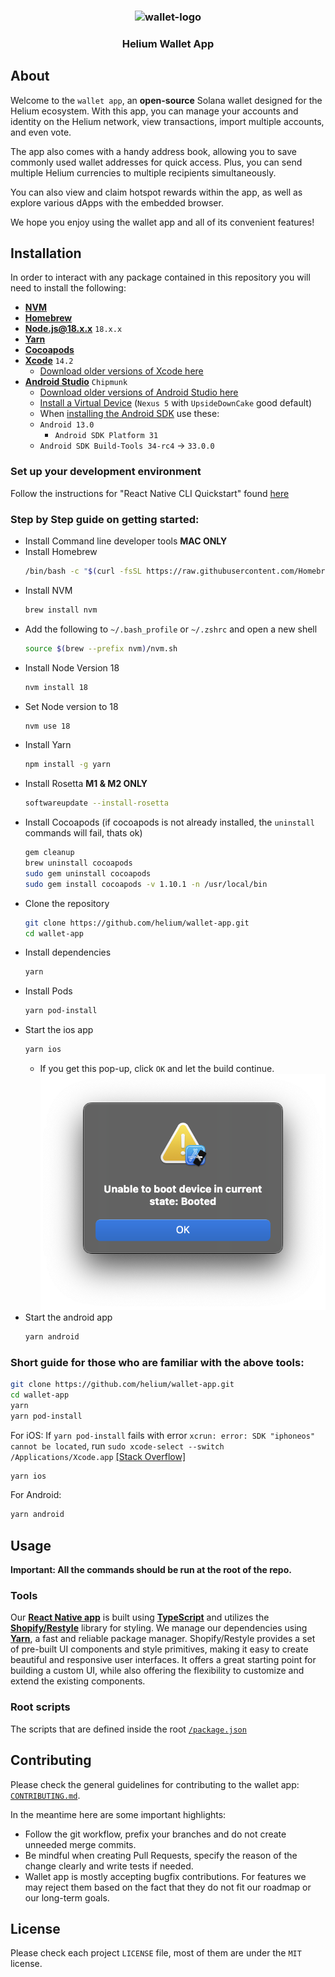 <h3 align="center">
  <image src="https://raw.githubusercontent.com/helium/wallet-app/main/android/app/src/main/res/mipmap-xxxhdpi/ic_launcher.png" alt="wallet-logo" height="100" />
  <br/>
  <h3 align="center">Helium Wallet App</h3>
</h3>

## About

Welcome to the `wallet app`, an **open-source** Solana wallet designed for the Helium ecosystem. With this app, you can manage your accounts and identity on the Helium network, view transactions, import multiple accounts, and even vote.

The app also comes with a handy address book, allowing you to save commonly used wallet addresses for quick access. Plus, you can send multiple Helium currencies to multiple recipients simultaneously.

You can also view and claim hotspot rewards within the app, as well as explore various dApps with the embedded browser.

We hope you enjoy using the wallet app and all of its convenient features!

## Installation

In order to interact with any package contained in this repository you will need to install the following:

- [**NVM**](https://github.com/nvm-sh/nvm/blob/master/README.md)
- [**Homebrew**](https://brew.sh/)
- [**Node.js@18.x.x**](https://nodejs.org/) `18.x.x`
- [**Yarn**](https://www.npmjs.com/package/yarn)
- [**Cocoapods**](https://cocoapods.org/)
- [**Xcode**](https://developer.apple.com/xcode/) `14.2`
  - [Download older versions of Xcode here](https://developer.apple.com/download/all/?q=xcode%2014.2)
- [**Android Studio**](https://developer.android.com/studio) `Chipmunk`
  - [Download older versions of Android Studio here](https://developer.android.com/studio/archive)
  - [Install a Virtual Device](https://developer.android.com/studio/run/emulator#avd) (`Nexus 5` with `UpsideDownCake` good default)
  - When [installing the Android SDK](https://reactnative.dev/docs/environment-setup#android-sdk) use these:
  - `Android 13.0`
    - `Android SDK Platform 31`
  - `Android SDK Build-Tools 34-rc4` -> `33.0.0`

### Set up your development environment

Follow the instructions for "React Native CLI Quickstart" found [here](https://reactnative.dev/docs/environment-setup)

### Step by Step guide on getting started:

- Install Command line developer tools **MAC ONLY**
- Install Homebrew
  ```bash
  /bin/bash -c "$(curl -fsSL https://raw.githubusercontent.com/Homebrew/install/HEAD/install.sh)"
  ```
- Install NVM
  ```bash
  brew install nvm
  ```
- Add the following to `~/.bash_profile` or `~/.zshrc` and open a new shell
  ```bash
  source $(brew --prefix nvm)/nvm.sh
  ```
- Install Node Version 18
  ```bash
  nvm install 18
  ```
- Set Node version to 18
  ```bash
  nvm use 18
  ```
- Install Yarn
  ```bash
  npm install -g yarn
  ```
- Install Rosetta **M1 & M2 ONLY**
  ```bash
  softwareupdate --install-rosetta
  ```
- Install Cocoapods (if cocoapods is not already installed, the `uninstall` commands will fail, thats ok)
  ```bash
  gem cleanup
  brew uninstall cocoapods
  sudo gem uninstall cocoapods
  sudo gem install cocoapods -v 1.10.1 -n /usr/local/bin
  ```
- Clone the repository
  ```bash
  git clone https://github.com/helium/wallet-app.git
  cd wallet-app
  ```
- Install dependencies
  ```bash
  yarn
  ```
- Install Pods
  ```bash
  yarn pod-install
  ```
- Start the ios app
  ```bash
  yarn ios
  ```
  - If you get this pop-up, click `OK` and let the build continue.
    ![Unable To Boot Pop up](/readme/ios-yarn-build-unable-to-boot.png)
- Start the android app
  ```bash
  yarn android
  ```

### Short guide for those who are familiar with the above tools:

```bash
git clone https://github.com/helium/wallet-app.git
cd wallet-app
yarn
yarn pod-install
```

For iOS:
If `yarn pod-install` fails with error `xcrun: error: SDK "iphoneos" cannot be located`, run `sudo xcode-select --switch /Applications/Xcode.app` [[Stack Overflow]](https://stackoverflow.com/questions/68565356/xcrun-error-sdk-iphoneos-cannot-be-located)


```bash
yarn ios
```

For Android:

```bash
yarn android
```

## Usage

**Important: All the commands should be run at the root of the repo.**

### Tools

Our [**React Native app**](https://reactnative.dev/docs/getting-started) is built using [**TypeScript**](https://www.typescriptlang.org/docs/) and utilizes the [**Shopify/Restyle**](https://github.com/Shopify/restyle) library for styling. We manage our dependencies using [**Yarn**](https://yarnpkg.com/), a fast and reliable package manager. Shopify/Restyle provides a set of pre-built UI components and style primitives, making it easy to create beautiful and responsive user interfaces. It offers a great starting point for building a custom UI, while also offering the flexibility to customize and extend the existing components.

### Root scripts

The scripts that are defined inside the root [`/package.json`](https://github.com/helium/wallet-app/blob/main/package.json)

## Contributing

Please check the general guidelines for contributing to the wallet app: [`CONTRIBUTING.md`](https://github.com/helium/wallet-app/blob/main/CONTRIBUTING.md).

In the meantime here are some important highlights:

- Follow the git workflow, prefix your branches and do not create unneeded merge commits.
- Be mindful when creating Pull Requests, specify the reason of the change clearly and write tests if needed.
- Wallet app is mostly accepting bugfix contributions. For features we may reject them based on the fact that they do not fit our roadmap or our long-term goals.

## License

Please check each project `LICENSE` file, most of them are under the `MIT` license.
